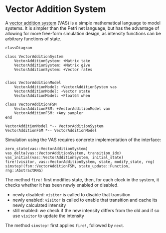 # Vector Addition System

A [vector addition system](https://en.wikipedia.org/wiki/Vector_addition_system) (VAS) is a simple mathematical language to model systems. It is simpler than the Petri net language, but has the advantage of allowing for more free-form simulation design, as intensity functions can be arbitrary functions of state.

```mermaid
classDiagram

class VectorAdditionSystem
    VectorAdditionSystem: +Matrix take
    VectorAdditionSystem: +Matrix give
    VectorAdditionSystem: +Vector rates


class VectorAdditionModel
    VectorAdditionModel: +VectorAdditionSystem vas
    VectorAdditionModel: +Vector state
    VectorAdditionModel: +Float64 when

class VectorAdditionFSM
    VectorAdditionFSM: +VectorAdditionModel vam
    VectorAdditionFSM: +Any sampler
end

VectorAdditionModel *-- VectorAdditionSystem
VectorAdditionFSM *-- VectorAdditionModel
```

Simulation using the VAS requires concrete implementation of the interface:

```
zero_state(vas::VectorAdditionSystem)
vas_delta(vas::VectorAdditionSystem, transition_idx)
vas_initial(vas::VectorAdditionSystem, initial_state)
fire!(visitor, vas::VectorAdditionSystem, state, modify_state, rng)
simstep!(fsm::VectorAdditionFSM, state_update::Function, rng::AbstractRNG)
```

The method `fire!` first modifies state, then, for each clock in the system, it checks whether it has been newly enabled or disabled.

  - newly disabled: `visitor` is called to disable that transition
  - newly enabled: `visitor` is called to enable that transition and cache its newly calculated intensity
  - still enabled: we check if the new intensity differs from the old and if so use `visitor` to update the intensity

The method `simstep!` first applies `fire!`, followed by `next`.
